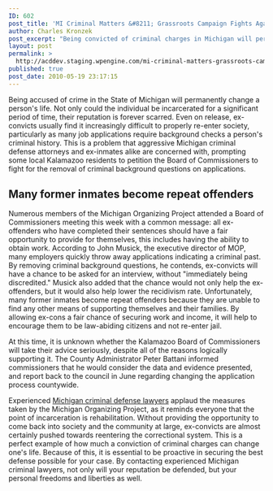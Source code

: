 ```yaml
---
ID: 602
post_title: 'MI Criminal Matters &#8211; Grassroots Campaign Fights Against Applicant Criminal Background Checks'
author: Charles Kronzek
post_excerpt: "Being convicted of criminal charges in Michigan will permanently change a person's life. Even upon release from jail, many ex-convicts find it increasingly difficult to reintegrate successfully into society. This is particularly true as many job applications ask criminal background questions, that if answered truthfully, almost automatically guarantee that a released offender will not be hired. However, a grassroots campaign has been organized in Kalamazoo, petitioning the Board of Commissioners to remove these interrogative questions to give ex-cons an opportunity to provide for themselves and their families. "
layout: post
permalink: >
  http://acddev.staging.wpengine.com/mi-criminal-matters-grassroots-campaign-fights-against-applicant-criminal-background-checks.html
published: true
post_date: 2010-05-19 23:17:15
---
```

Being accused of crime in the State of Michigan will permanently change a person's life. Not only could the individual be incarcerated for a significant period of time, their reputation is forever scarred. Even on release, ex-convicts usually find it increasingly difficult to properly re-enter society, particularly as many job applications require background checks a person's criminal history. This is a problem that aggressive Michigan criminal defense attorneys and ex-inmates alike are concerned with, prompting some local Kalamazoo residents to petition the Board of Commissioners to fight for the removal of criminal background questions on applications.


<h2>Many former inmates become repeat offenders</h2>


Numerous members of the Michigan Organizing Project attended a Board of Commissioners meeting this week with a common message: all ex-offenders who have completed their sentences should have a fair opportunity to provide for themselves, this includes having the ability to obtain work. According to John Musick, the executive director of MOP, many employers quickly throw away applications indicating a criminal past. By removing criminal background questions, he contends, ex-convicts will have a chance to be asked for an interview, without "immediately being discredited." Musick also added that the chance would not only help the ex-offenders, but it would also help lower the recidivism rate. Unfortunately, many former inmates become repeat offenders because they are unable to find any other means of supporting themselves and their families. By allowing ex-cons a fair chance of securing work and income, it will help to encourage them to be law-abiding citizens and not re-enter jail.

At this time, it is unknown whether the Kalamazoo Board of Commissioners will take their advice seriously, despite all of the reasons logically supporting it. The County Administrator Peter Battani informed commissioners that he would consider the data and evidence presented, and report back to the council in June regarding changing the application process countywide.

Experienced <a href="http://acddev.staging.wpengine.com/" target="_blank">Michigan criminal defense lawyers</a> applaud the measures taken by the Michigan Organizing Project, as it reminds everyone that the point of incarceration is rehabilitation. Without providing the opportunity to come back into society and the community at large, ex-convicts are almost certainly pushed towards reentering the correctional system. This is a perfect example of how much a conviction of criminal charges can change one's life. Because of this, it is essential to be proactive in securing the best defense possible for your case. By contacting experienced Michigan criminal lawyers, not only will your reputation be defended, but your personal freedoms and liberties as well.